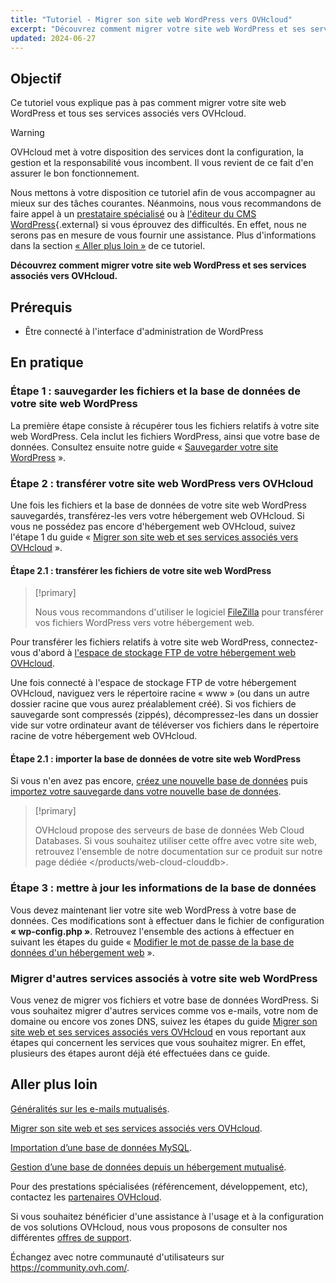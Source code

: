 ```yaml
---
title: "Tutoriel - Migrer son site web WordPress vers OVHcloud"
excerpt: "Découvrez comment migrer votre site web WordPress et ses services associés vers OVHcloud"
updated: 2024-06-27
---
```


## Objectif

Ce tutoriel vous explique pas à pas comment migrer votre site web WordPress et tous ses services associés vers OVHcloud.

> [!warning]
>
> OVHcloud met à votre disposition des services dont la configuration, la gestion et la responsabilité vous incombent. Il vous revient de ce fait d'en assurer le bon fonctionnement.
> 
> Nous mettons à votre disposition ce tutoriel afin de vous accompagner au mieux sur des tâches courantes. Néanmoins, nous vous recommandons de faire appel à un [prestataire spécialisé](/links/partner) ou à [l'éditeur du CMS WordPress](https://wordpress.com/fr/support/){.external} si vous éprouvez des difficultés. En effet, nous ne serons pas en mesure de vous fournir une assistance. Plus d'informations dans la section [« Aller plus loin »](#go-further) de ce tutoriel.
>

**Découvrez comment migrer votre site web WordPress et ses services associés vers OVHcloud.**

## Prérequis

- Être connecté à l'interface d'administration de WordPress

## En pratique

### Étape 1 : sauvegarder les fichiers et la base de données de votre site web WordPress

La première étape consiste à récupérer tous les fichiers relatifs à votre site web WordPress. Cela inclut les fichiers WordPress, ainsi que votre base de données. Consultez ensuite notre guide « [Sauvegarder votre site WordPress](/pages/web_cloud/web_hosting/how_to_backup_your_wordpress) ».

### Étape 2 : transférer votre site web WordPress vers OVHcloud

Une fois les fichiers et la base de données de votre site web WordPress sauvegardés, transférez-les vers votre hébergement web OVHcloud. Si vous ne possédez pas encore d'hébergement web OVHcloud, suivez l'étape 1 du guide « [Migrer son site web et ses services associés vers OVHcloud](/pages/web_cloud/web_hosting/hosting_migrating_to_ovh) ».

#### Étape 2.1 : transférer les fichiers de votre site web WordPress

> [!primary]
>
> Nous vous recommandons d'utiliser le logiciel [FileZilla](/pages/web_cloud/web_hosting/ftp_filezilla_user_guide) pour transférer vos fichiers WordPress vers votre hébergement web.
>

Pour transférer les fichiers relatifs à votre site web WordPress, connectez-vous d'abord à [l'espace de stockage FTP de votre hébergement web OVHcloud](/pages/web_cloud/web_hosting/ftp_connection).

Une fois connecté à l'espace de stockage FTP de votre hébergement OVHcloud, naviguez vers le répertoire racine « www » (ou dans un autre dossier racine que vous aurez préalablement créé). Si vos fichiers de sauvegarde sont compressés (zippés), décompressez-les dans un dossier vide sur votre ordinateur avant de téléverser vos fichiers dans le répertoire racine de votre hébergement web OVHcloud.

#### Étape 2.1 : importer la base de données de votre site web WordPress

Si vous n'en avez pas encore, [créez une nouvelle base de données](/pages/web_cloud/web_hosting/sql_create_database) puis [importez votre sauvegarde dans votre nouvelle base de données](/pages/web_cloud/web_hosting/sql_importing_mysql_database).

> [!primary]
>
> OVHcloud propose des serveurs de base de données Web Cloud Databases. Si vous souhaitez utiliser cette offre avec votre site web, retrouvez l'ensemble de notre documentation sur ce produit sur notre page dédiée </products/web-cloud-clouddb>.
>

### Étape 3 : mettre à jour les informations de la base de données

Vous devez maintenant lier votre site web WordPress à votre base de données. Ces modifications sont à effectuer dans le fichier de configuration **« wp-config.php »**. Retrouvez l'ensemble des actions à effectuer en suivant les étapes du guide « [Modifier le mot de passe de la base de données d'un hébergement web](/pages/web_cloud/web_hosting/sql_change_password) ».

### Migrer d'autres services associés à votre site web WordPress

Vous venez de migrer vos fichiers et votre base de données WordPress. Si vous souhaitez migrer d'autres services comme vos e-mails, votre nom de domaine ou encore vos zones DNS, suivez les étapes du guide [Migrer son site web et ses services associés vers OVHcloud](/pages/web_cloud/web_hosting/hosting_migrating_to_ovh) en vous reportant aux étapes qui concernent les services que vous souhaitez migrer. En effet, plusieurs des étapes auront déjà été effectuées dans ce guide.

## Aller plus loin

[Généralités sur les e-mails mutualisés](/pages/web_cloud/email_and_collaborative_solutions/mx_plan/email_generalities).

[Migrer son site web et ses services associés vers OVHcloud](/pages/web_cloud/web_hosting/hosting_migrating_to_ovh).

[Importation d’une base de données MySQL](/pages/web_cloud/web_hosting/sql_importing_mysql_database).

[Gestion d’une base de données depuis un hébergement mutualisé](/pages/web_cloud/web_hosting/sql_create_database).

Pour des prestations spécialisées (référencement, développement, etc), contactez les [partenaires OVHcloud](/links/partner).

Si vous souhaitez bénéficier d'une assistance à l'usage et à la configuration de vos solutions OVHcloud, nous vous proposons de consulter nos différentes [offres de support](/links/support).

Échangez avec notre communauté d'utilisateurs sur <https://community.ovh.com/>.